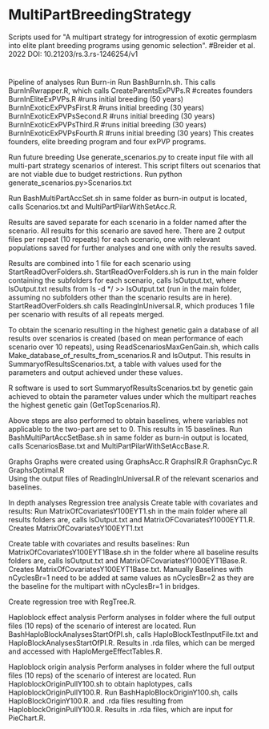 # MultiPartBreedingStrategy
Scripts used for "A multipart strategy for introgression of exotic germplasm into elite plant breeding programs using genomic selection".
#Breider et al. 2022 DOI: 10.21203/rs.3.rs-1246254/v1
#

Pipeline of analyses
Run Burn-in
Run BashBurnIn.sh.
This calls BurnInRwrapper.R, which calls 
CreateParentsExPVPs.R #creates founders
BurnInEliteExPVPs.R #runs initial breeding (50 years)
BurnInExoticExPVPsFirst.R #runs initial breeding (30 years)
BurnInExoticExPVPsSecond.R #runs initial breeding (30 years)
BurnInExoticExPVPsThird.R #runs initial breeding (30 years)
BurnInExoticExPVPsFourth.R #runs initial breeding (30 years)
This creates founders, elite breeding program and four exPVP programs.

Run future breeding
Use generate_scenarios.py to create input file with all multi-part strategy scenarios of interest. This script filters out scenarios that are not viable due to budget restrictions.
Run python generate_scenarios.py>Scenarios.txt

Run BashMultiPartAccSet.sh in same folder as burn-in output is located, calls Scenarios.txt and MultiPartPilarWithSetAcc.R.

Results are saved separate for each scenario in a folder named after the scenario. All results for this scenario are saved here. There are 2 output files per repeat (10 repeats) for each scenario, one with relevant populations saved for further analyses and one with only the results saved. 

Results are combined into 1 file for each scenario using StartReadOverFolders.sh.
StartReadOverFolders.sh is run in the main folder containing the subfolders for each scenario, calls lsOutput.txt, where lsOutput.txt results from ls -d */ >> lsOutput.txt (run in the main folder, assuming no subfolders other than the scenario results are in here).
StartReadOverFolders.sh calls ReadingInUniversal.R, which produces 1 file per scenario with results of all repeats merged.

To obtain the scenario resulting in the highest genetic gain a database of all results over scenarios is created (based on mean performance of each scenario over 10 repeats), using ReadScenariosMaxGenGain.sh, which calls Make_database_of_results_from_scenarios.R and lsOutput. This results in SummaryofResultsScenarios.txt, a table with values used for the parameters and output achieved under these values.

R software is used to sort SummaryofResultsScenarios.txt by genetic gain achieved to obtain the parameter values under which the multipart reaches the highest genetic gain (GetTopScenarios.R).

Above steps are also performed to obtain baselines, where variables not applicable to the two-part are set to 0. This results in 15 baselines.
Run BashMultiPartAccSetBase.sh in same folder as burn-in output is located, calls ScenariosBase.txt and MultiPartPilarWithSetAccBase.R.

Graphs
Graphs were created using
GraphsAcc.R
GraphsIR.R
GraphsnCyc.R
GraphsOptimal.R  
Using the output files of ReadingInUniversal.R of the relevant scenarios and baselines.

In depth analyses
Regression tree analysis
Create table with covariates and results: 
Run MatrixOfCovariatesY100EYT1.sh in the main folder where all results folders are, calls lsOutput.txt and MatrixOFCovariatesY1000EYT1.R. 
Creates MatrixOfCovariatesY100EYT1.txt

Create table with covariates and results baselines:
Run MatrixOfCovariatesY100EYT1Base.sh in the folder where all baseline results folders are, calls lsOutput.txt and MatrixOFCovariatesY1000EYT1Base.R.
Creates MatrixOfCovariatesY100EYT1Base.txt. Manually Baselines with nCyclesBr=1 need to be added at same values as nCyclesBr=2 as they are the baseline for the multipart with nCyclesBr=1 in bridges.

Create regression tree with RegTree.R.

Haploblock effect analysis
Perform analyses in folder where the full output files (10 reps) of the scenario of interest are located.
Run BashHaploBlockAnalysesStartOfPI.sh, calls HaploBlockTestInputFile.txt and HaploBlockAnalysesStartOfPI.R. Results in .rda files, which can be merged and accessed with HaploMergeEffectTables.R.

Haploblock origin analysis
Perform analyses in folder where the full output files (10 reps) of the scenario of interest are located.
Run HaploblockOriginPullY100.sh to obtain haplotypes, calls HaploblockOriginPullY100.R.
Run BashHaploBlockOriginY100.sh, calls HaploBlockOriginY100.R. and .rda files resulting from HaploblockOriginPullY100.R.
Results in .rda files, which are input for PieChart.R. 

